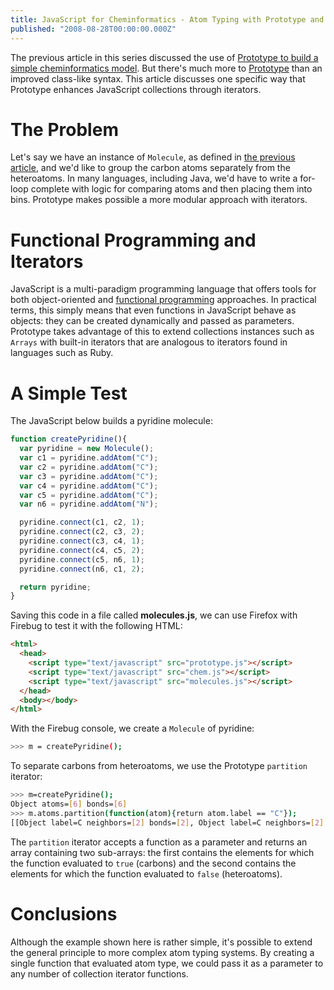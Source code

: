 ```yaml
---
title: JavaScript for Cheminformatics - Atom Typing with Prototype and Iterators
published: "2008-08-28T00:00:00.000Z"
---
```


The previous article in this series discussed the use of [Prototype to build a simple cheminformatics model](http://depth-first.com/articles/2008/08/26/javascript-for-cheminformatics-using-the-prototype-framework). But there's much more to [Prototype](http://www.prototypejs.org/) than an improved class-like syntax. This article discusses one specific way that Prototype enhances JavaScript collections through iterators.

# The Problem

Let's say we have an instance of `Molecule`, as defined in [the previous article](http://depth-first.com/articles/2008/08/26/javascript-for-cheminformatics-using-the-prototype-framework), and we'd like to group the carbon atoms separately from the heteroatoms. In many languages, including Java, we'd have to write a for-loop complete with logic for comparing atoms and then placing them into bins. Prototype makes possible a more modular approach with iterators.

# Functional Programming and Iterators

JavaScript is a multi-paradigm programming language that offers tools for both object-oriented and [functional programming](http://www.joelonsoftware.com/items/2006/08/01.html) approaches. In practical terms, this simply means that even functions in JavaScript behave as objects: they can be created dynamically and passed as parameters. Prototype takes advantage of this to extend collections instances such as `Arrays` with built-in iterators that are analogous to iterators found in languages such as Ruby.

# A Simple Test

The JavaScript below builds a pyridine molecule:

```js
function createPyridine(){
  var pyridine = new Molecule();
  var c1 = pyridine.addAtom("C");
  var c2 = pyridine.addAtom("C");
  var c3 = pyridine.addAtom("C");
  var c4 = pyridine.addAtom("C");
  var c5 = pyridine.addAtom("C");
  var n6 = pyridine.addAtom("N");

  pyridine.connect(c1, c2, 1);
  pyridine.connect(c2, c3, 2);
  pyridine.connect(c3, c4, 1);
  pyridine.connect(c4, c5, 2);
  pyridine.connect(c5, n6, 1);
  pyridine.connect(n6, c1, 2);

  return pyridine;
}
```

Saving this code in a file called <strong>molecules.js</strong>, we can use Firefox with Firebug to test it with the following HTML:

```html
<html>
  <head>
    <script type="text/javascript" src="prototype.js"></script>
    <script type="text/javascript" src="chem.js"></script>
    <script type="text/javascript" src="molecules.js"></script>
  </head>
  <body></body>
</html>
```

With the Firebug console, we create a `Molecule` of pyridine:

```bash
>>> m = createPyridine();
```

To separate carbons from heteroatoms, we use the Prototype `partition` iterator:

```bash
>>> m=createPyridine();
Object atoms=[6] bonds=[6]
>>> m.atoms.partition(function(atom){return atom.label == "C"});
[[Object label=C neighbors=[2] bonds=[2], Object label=C neighbors=[2] bonds=[2], Object label=C neighbors=[2] bonds=[2], 2 more...], [Object label=N neighbors=[2] bonds=[2]]]
```

The `partition` iterator accepts a function as a parameter and returns an array containing two sub-arrays: the first contains the elements for which the function evaluated to `true` (carbons) and the second contains the elements for which the function evaluated to `false` (heteroatoms).

# Conclusions

Although the example shown here is rather simple, it's possible to extend the general principle to more complex atom typing systems. By creating a single function that evaluated atom type, we could pass it as a parameter to any number of collection iterator functions.